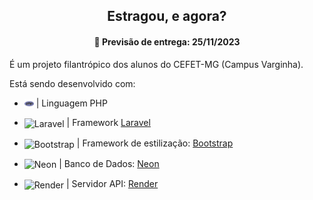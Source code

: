 <div align="center">
  <h2> Estragou, e agora? </h2>
    <h4> 📆 Previsão de entrega: 25/11/2023 </h4>
</div>

É um projeto filantrópico dos alunos do CEFET-MG (Campus Varginha).

Está sendo desenvolvido com:

- <img align="center" alt="PHP" height="15" width="15" src="https://github.com/devicons/devicon/blob/1119b9f84c0290e0f0b38982099a2bd027a48bf1/icons/php/php-original.svg" />  | Linguagem PHP

- <img align="center" alt="Laravel" height="15" width="15" src="https://encrypted-tbn0.gstatic.com/images?q=tbn:ANd9GcT8hrMXdrlkO87mCciJaPvpud0WFuwUijp3vDDS5wA&s" /> | Framework <a href="https://laravel.com/">Laravel</a>

- <img align="center" alt="Bootstrap" height="15" width="15" src="https://encrypted-tbn0.gstatic.com/images?q=tbn:ANd9GcSvIu8MjHGx40B7ndhH8O9FUMr76mCx4EcZzggk8aGbM8j3iDFQSE6UZEOmkACWS3o12VM&usqp=CAU" />  | Framework de estilização: <a href="https://getbootstrap.com/">Bootstrap</a>

- <img align="center" alt="Neon" height="15" width="15" src="https://yt3.googleusercontent.com/PCC9a0H4mCzn4HyQn8IydElbZ7lkeXXVS8oIInO93wWc4p65qNuN-XYWM0Ima9_kG_EXZEdhzQ=s900-c-k-c0x00ffffff-no-rj" /> | Banco de Dados: <a href="https://neon.tech/">Neon</a>

- <img align="center" alt="Render" height="15" width="15" src="https://intellyx.com/wp-content/uploads/2019/08/Render-cloud-intellyx-BC-logo.png" /> | Servidor API: <a href="https://render.com/">Render</a>


<!-- 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 -->

